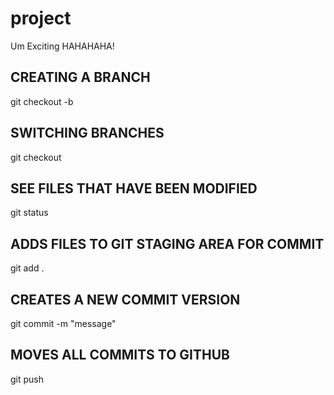 # project
Um Exciting HAHAHAHA!

## CREATING A BRANCH
git checkout -b <branchname>

## SWITCHING BRANCHES
git checkout <branchname>

## SEE FILES THAT HAVE BEEN MODIFIED
git status

## ADDS FILES TO GIT STAGING AREA FOR COMMIT
git add .

## CREATES A NEW COMMIT VERSION
git commit -m "message"

## MOVES ALL COMMITS TO GITHUB
git push
